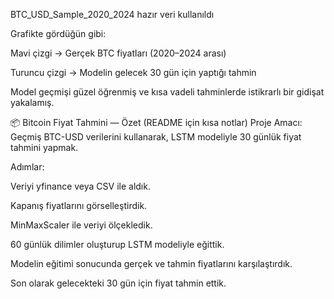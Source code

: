 
BTC_USD_Sample_2020_2024 hazır veri kullanıldı

Grafikte gördüğün gibi:

Mavi çizgi → Gerçek BTC fiyatları (2020–2024 arası)

Turuncu çizgi → Modelin gelecek 30 gün için yaptığı tahmin

Model geçmişi güzel öğrenmiş ve kısa vadeli tahminlerde istikrarlı bir gidişat yakalamış.

📦 Bitcoin Fiyat Tahmini — Özet (README için kısa notlar)
Proje Amacı:
Geçmiş BTC-USD verilerini kullanarak, LSTM modeliyle 30 günlük fiyat tahmini yapmak.

Adımlar:

Veriyi yfinance veya CSV ile aldık.

Kapanış fiyatlarını görselleştirdik.

MinMaxScaler ile veriyi ölçekledik.

60 günlük dilimler oluşturup LSTM modeliyle eğittik.

Modelin eğitimi sonucunda gerçek ve tahmin fiyatlarını karşılaştırdık.

Son olarak gelecekteki 30 gün için fiyat tahmin ettik.
